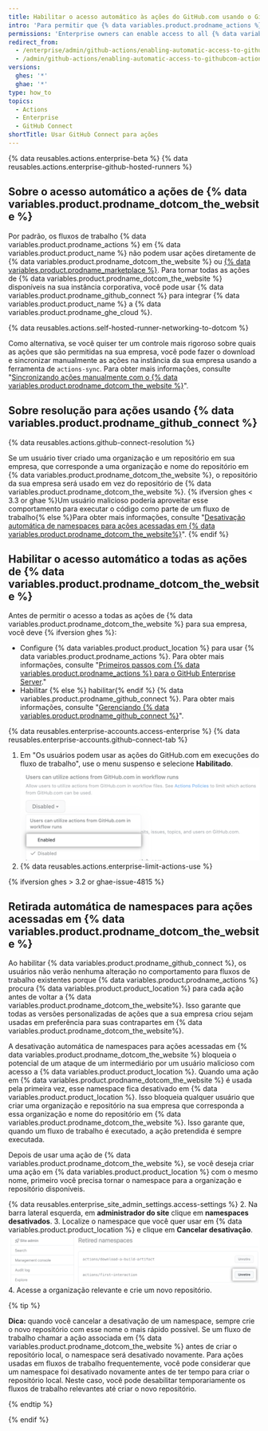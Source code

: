 ```yaml
---
title: Habilitar o acesso automático às ações do GitHub.com usando o GitHub Connect
intro: 'Para permitir que {% data variables.product.prodname_actions %} na sua empresa use ações a partir de {% data variables.product.prodname_dotcom_the_website %}, você pode conectar a sua instância corporativa a {% data variables.product.prodname_ghe_cloud %}.'
permissions: 'Enterprise owners can enable access to all {% data variables.product.prodname_dotcom_the_website %} actions.'
redirect_from:
  - /enterprise/admin/github-actions/enabling-automatic-access-to-githubcom-actions-using-github-connect
  - /admin/github-actions/enabling-automatic-access-to-githubcom-actions-using-github-connect
versions:
  ghes: '*'
  ghae: '*'
type: how_to
topics:
  - Actions
  - Enterprise
  - GitHub Connect
shortTitle: Usar GitHub Connect para ações
---
```


{% data reusables.actions.enterprise-beta %}
{% data reusables.actions.enterprise-github-hosted-runners %}

## Sobre o acesso automático a ações de {% data variables.product.prodname_dotcom_the_website %}

Por padrão, os fluxos de trabalho {% data variables.product.prodname_actions %} em {% data variables.product.product_name %} não podem usar ações diretamente de {% data variables.product.prodname_dotcom_the_website %} ou [{% data variables.product.prodname_marketplace %}](https://github.com/marketplace?type=actions). Para tornar todas as ações de {% data variables.product.prodname_dotcom_the_website %} disponíveis na sua instância corporativa, você pode usar {% data variables.product.prodname_github_connect %} para integrar {% data variables.product.product_name %} a {% data variables.product.prodname_ghe_cloud %}.

{% data reusables.actions.self-hosted-runner-networking-to-dotcom %}

Como alternativa, se você quiser ter um controle mais rigoroso sobre quais as ações que são permitidas na sua empresa, você pode fazer o download e sincronizar manualmente as ações na instância da sua empresa usando a ferramenta de `actions-sync`. Para obter mais informações, consulte "[Sincronizando ações manualmente com o {% data variables.product.prodname_dotcom_the_website %}](/enterprise/admin/github-actions/manually-syncing-actions-from-githubcom)".

## Sobre resolução para ações usando {% data variables.product.prodname_github_connect %}

{% data reusables.actions.github-connect-resolution %}

Se um usuário tiver criado uma organização e um repositório em sua empresa, que corresponde a uma organização e nome do repositório em {% data variables.product.prodname_dotcom_the_website %}, o repositório da sua empresa será usado em vez do repositório de {% data variables.product.prodname_dotcom_the_website %}. {% ifversion ghes < 3.3 or ghae %}Um usuário malicioso poderia aproveitar esse comportamento para executar o código como parte de um fluxo de trabalho{% else %}Para obter mais informações, consulte "[Desativação automática de namespaces para ações acessadas em {% data variables.product.prodname_dotcom_the_website%}](#automatic-retirement-of-namespaces-for-actions-accessed-on-githubcom)".
{% endif %}

## Habilitar o acesso automático a todas as ações de {% data variables.product.prodname_dotcom_the_website %}

Antes de permitir o acesso a todas as ações de {% data variables.product.prodname_dotcom_the_website %} para sua empresa, você deve {% ifversion ghes %}:
- Configure {% data variables.product.product_location %} para usar {% data variables.product.prodname_actions %}. Para obter mais informações, consulte "[Primeiros passos com {% data variables.product.prodname_actions %} para o GitHub Enterprise Server](/admin/github-actions/enabling-github-actions-for-github-enterprise-server/getting-started-with-github-actions-for-github-enterprise-server)."
- Habilitar {% else %} habilitar{% endif %} {% data variables.product.prodname_github_connect %}. Para obter mais informações, consulte "[Gerenciando {% data variables.product.prodname_github_connect %}](/admin/configuration/configuring-github-connect/managing-github-connect)".

{% data reusables.enterprise-accounts.access-enterprise %}
{% data reusables.enterprise-accounts.github-connect-tab %}
1. Em "Os usuários podem usar as ações do GitHub.com em execuções do fluxo de trabalho", use o menu suspenso e selecione **Habilitado**. ![Menu suspenso para ações do GitHub.com em execuções do fluxos de trabalho](/assets/images/enterprise/site-admin-settings/enable-marketplace-actions-drop-down-ae.png)
1. {% data reusables.actions.enterprise-limit-actions-use %}

{% ifversion ghes > 3.2 or ghae-issue-4815 %}

## Retirada automática de namespaces para ações acessadas em {% data variables.product.prodname_dotcom_the_website %}

Ao habilitar {% data variables.product.prodname_github_connect %}, os usuários não verão nenhuma alteração no comportamento para fluxos de trabalho existentes porque {% data variables.product.prodname_actions %} procura {% data variables.product.product_location %} para cada ação antes de voltar a {% data variables.product.prodname_dotcom_the_website%}. Isso garante que todas as versões personalizadas de ações que a sua empresa criou sejam usadas em preferência para suas contrapartes em {% data variables.product.prodname_dotcom_the_website%}.

A desativação automática de namespaces para ações acessadas em {% data variables.product.prodname_dotcom_the_website %} bloqueia o potencial de um ataque de um intermediário por um usuário malicioso com acesso a {% data variables.product.product_location %}. Quando uma ação em {% data variables.product.prodname_dotcom_the_website %} é usada pela primeira vez, esse namespace fica desativado em {% data variables.product.product_location %}. Isso bloqueia qualquer usuário que criar uma organização e repositório na sua empresa que corresponda a essa organização e nome do repositório em {% data variables.product.prodname_dotcom_the_website %}. Isso garante que, quando um fluxo de trabalho é executado, a ação pretendida é sempre executada.

Depois de usar uma ação de {% data variables.product.prodname_dotcom_the_website %}, se você deseja criar uma ação em {% data variables.product.product_location %} com o mesmo nome, primeiro você precisa tornar o namespace para a organização e repositório disponíveis.

{% data reusables.enterprise_site_admin_settings.access-settings %}
2. Na barra lateral esquerda, em **administrador do site** clique em **namespaces desativados**.
3. Localize o namespace que você quer usar em {% data variables.product.product_location %} e clique em **Cancelar desativação**. ![Cancelar desativação do namespace](/assets/images/enterprise/site-admin-settings/unretire-namespace.png)
4. Acesse a organização relevante e crie um novo repositório.

   {% tip %}

   **Dica:** quando você cancelar a desativação de um namespace, sempre crie o novo repositório com esse nome o mais rápido possível. Se um fluxo de trabalho chamar a ação associada em {% data variables.product.prodname_dotcom_the_website %} antes de criar o repositório local, o namespace será desativado novamente. Para ações usadas em fluxos de trabalho frequentemente, você pode considerar que um namespace foi desativado novamente antes de ter tempo para criar o repositório local. Neste caso, você pode desabilitar temporariamente os fluxos de trabalho relevantes até criar o novo repositório.

   {% endtip %}

{% endif %}

